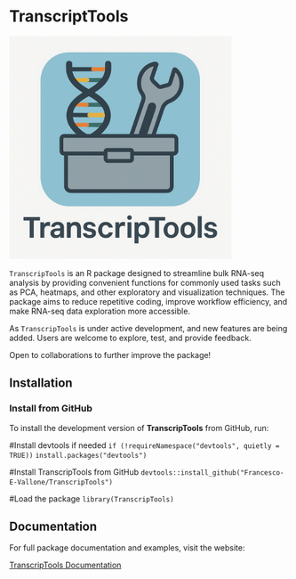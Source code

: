 # TranscriptTools

<img src="Tlogo.png" alt="" width="400"/>

`TranscripTools` is an R package designed to streamline bulk RNA-seq analysis by providing convenient functions for commonly used tasks such as PCA, heatmaps, and other exploratory and visualization techniques.
The package aims to reduce repetitive coding, improve workflow efficiency, and make RNA-seq data exploration more accessible.

As `TranscripTools` is under active development, and new features are being added. Users are welcome to explore, test, and provide feedback.

Open to collaborations to further improve the package!


## Installation

### Install from GitHub

To install the development version of **TranscripTools** from GitHub, run:


#Install devtools if needed
`if (!requireNamespace("devtools", quietly = TRUE))`
  `install.packages("devtools")`

#Install TranscripTools from GitHub
`devtools::install_github("Francesco-E-Vallone/TranscripTools")`

#Load the package
`library(TranscripTools)`


## Documentation

For full package documentation and examples, visit the website:

[TranscripTools Documentation](https://francesco-e-vallone.github.io/TranscripTools/)
